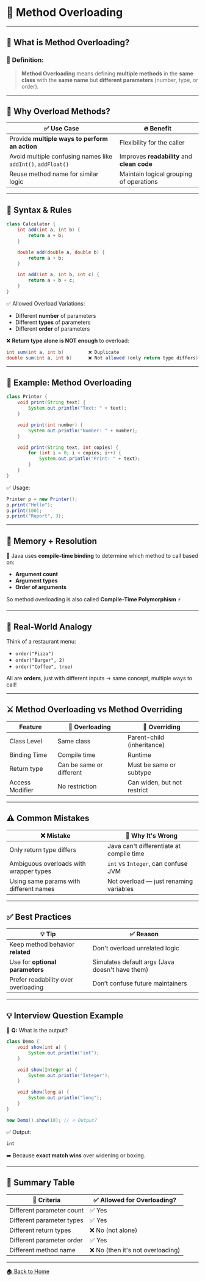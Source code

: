 # 🐉 Method Overloading

---

## 🧠 What is Method Overloading?

### 📌 **Definition:**

> **Method Overloading** means defining **multiple methods** in the **same class** with the **same name** but **different parameters** (number, type, or order).

---

## 🔧 Why Overload Methods?

| ✅ Use Case                                                   | 🔥 Benefit                                  |
| ------------------------------------------------------------ | ------------------------------------------- |
| Provide **multiple ways to perform an action**               | Flexibility for the caller                  |
| Avoid multiple confusing names like `addInt()`, `addFloat()` | Improves **readability** and **clean code** |
| Reuse method name for similar logic                          | Maintain logical grouping of operations     |

---

## 🔧 Syntax & Rules

```java
class Calculator {
    int add(int a, int b) {
        return a + b;
    }

    double add(double a, double b) {
        return a + b;
    }

    int add(int a, int b, int c) {
        return a + b + c;
    }
}
```

✅ Allowed Overload Variations:

* Different **number** of parameters
* Different **types** of parameters
* Different **order** of parameters

❌ **Return type alone is NOT enough** to overload:

```java
int sum(int a, int b)         ❌ Duplicate  
double sum(int a, int b)      ❌ Not allowed (only return type differs)
```

---

## 🔧 Example: Method Overloading

```java
class Printer {
    void print(String text) {
        System.out.println("Text: " + text);
    }

    void print(int number) {
        System.out.println("Number: " + number);
    }

    void print(String text, int copies) {
        for (int i = 0; i < copies; i++) {
            System.out.println("Print: " + text);
        }
    }
}
```

✅ Usage:

```java
Printer p = new Printer();
p.print("Hello");
p.print(100);
p.print("Report", 3);
```

---

## 🧠 Memory + Resolution

🧠 Java uses **compile-time binding** to determine which method to call based on:

* **Argument count**
* **Argument types**
* **Order of arguments**

So method overloading is also called **Compile-Time Polymorphism** ⚡

---

## 🧪 Real-World Analogy

Think of a restaurant menu:

* `order("Pizza")`
* `order("Burger", 2)`
* `order("Coffee", true)`

All are **orders**, just with different inputs → same concept, multiple ways to call!

---

## ⚔️ Method Overloading vs Method Overriding

| Feature         | 🔄 Overloading           | 🔁 Overriding               |
| --------------- | ------------------------ | --------------------------- |
| Class Level     | Same class               | Parent-child (inheritance)  |
| Binding Time    | Compile time             | Runtime                     |
| Return type     | Can be same or different | Must be same or subtype     |
| Access Modifier | No restriction           | Can widen, but not restrict |

---

## ⚠️ Common Mistakes

| ❌ Mistake                              | 🧠 Why It's Wrong                        |
| -------------------------------------- | ---------------------------------------- |
| Only return type differs               | Java can't differentiate at compile time |
| Ambiguous overloads with wrapper types | `int` vs `Integer`, can confuse JVM      |
| Using same params with different names | Not overload — just renaming variables   |

---

## ✅ Best Practices

| 💡 Tip                              | ✅ Reason                                        |
| ----------------------------------- | ----------------------------------------------- |
| Keep method behavior **related**    | Don't overload unrelated logic                  |
| Use for **optional parameters**     | Simulates default args (Java doesn't have them) |
| Prefer readability over overloading | Don’t confuse future maintainers                |

---

## 💡 Interview Question Example

🧠 **Q:** What is the output?

```java
class Demo {
    void show(int a) {
        System.out.println("int");
    }

    void show(Integer a) {
        System.out.println("Integer");
    }

    void show(long a) {
        System.out.println("long");
    }
}

new Demo().show(10); // 🔥 Output?
```

✅ Output:

```
int
```

➡️ Because **exact match wins** over widening or boxing.

---

## 🏁 Summary Table

| 🔧 Criteria               | ✅ Allowed for Overloading?       |
| ------------------------- | -------------------------------- |
| Different parameter count | ✅ Yes                            |
| Different parameter types | ✅ Yes                            |
| Different return types    | ❌ No (not alone)                 |
| Different parameter order | ✅ Yes                            |
| Different method name     | ❌ No (then it's not overloading) |

---

[🏠 Back to Home](../..)